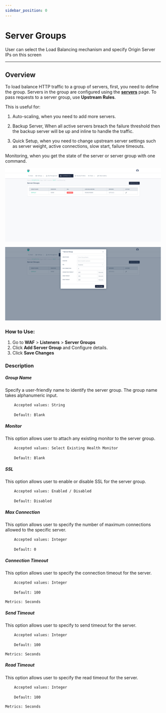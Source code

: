 ```yaml
---
sidebar_position: 0
---
```

# Server Groups

User can select the Load Balancing mechanism and specify Origin Server IPs on this screen

---

## Overview 

To load balance HTTP traffic to a group of servers, first, you need to define the group. Servers in the group are configured using the [**servers**](servers.md) page. To pass requests to a server group, use **Upstream Rules**.

This is useful for:

1. Auto-scaling, when you need to add more servers.

2. Backup Server, When all active servers breach the failure threshold then the backup server will be up and inline to handle the traffic.

3. Quick Setup, when you need to change upstream server settings such as server weight, active connections, slow start, failure timeouts.

Monitoring, when you get the state of the server or server group with one command.

![Server Group](/img/waf/v8/docs/serverGroup1.png)  

![Server Group](/img/waf/v8/docs/serverGroup2.png)

### How to Use:

1. Go to **WAF** > **Listeners** > **Server Groups**
2. Click **Add Server Group** and Configure details.
3. Click **Save Changes**

### Description

##### **Group Name** 
Specify a user-friendly name to identify the server group. The group name takes alphanumeric input.  

```
    Accepted values: String

    Default: Blank 
```


##### **Monitor**
This option allows user to attach any existing monitor to the server group.

```
    Accepted values: Select Existing Health Monitor

    Default: Blank 
```


##### **SSL**
This option allows user to enable or disable SSL for the server group.

```
    Accepted values: Enabled / Disabled

    Default: Disabled 
```


##### **Max Connection**
This option allows user to specify the number of maximum connections allowed to the specific server.

```
    Accepted values: Integer

    Default: 0 
```


##### **Connection Timeout**
This option allows user to specify the connection timeout for the server.

```
    Accepted values: Integer

    Default: 100 
```


    Metrics: Seconds

##### **Send Timeout**
This option allows user to specify to send timeout for the server.

```
    Accepted values: Integer

    Default: 100 
```


    Metrics: Seconds 

##### **Read Timeout**
This option allows user to specify the read timeout for the server.

```
    Accepted values: Integer

    Default: 100 
```


    Metrics: Seconds
